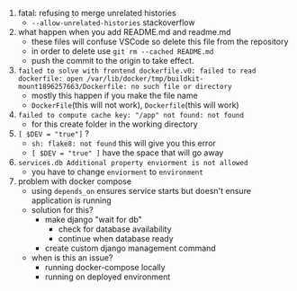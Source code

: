1. fatal: refusing to merge unrelated histories
    * `--allow-unrelated-histories` stackoverflow
2. what happen when you add README.md and readme.md 
    * these files will confuse VSCode so delete this file from the repository
    * in order to delete use `git rm --cached README.md`
    * push the commit to the origin to take effect.
3. `failed to solve with frontend dockerfile.v0: failed to read dockerfile: open /var/lib/docker/tmp/buildkit-mount1896257663/Dockerfile: no such file or directory`
    * mostly this happen if you make the file name 
    * `DockerFile`(this will not work),  `Dockerfile`(this will work)
4. `failed to compute cache key: "/app" not found: not found`
    * for this create folder in the working directory
5. `[ $DEV = "true"]` ?
    * `sh: flake8: not found` this will give you this error
    * `[ $DEV = "true" ]` have the space that will go away
6. `services.db Additional property enviorment is not allowed`
    * you have to change `enviorment` to `environment`
7. problem with docker compose
    * using `depends_on` ensures service starts but doesn't ensure application is running
    * solution for this?
        * make django "wait for db"
            * check for database availability
            * continue when database ready
        * create custom django management command
    * when is this an issue?
        * running docker-compose locally
        * running on deployed environment
        
